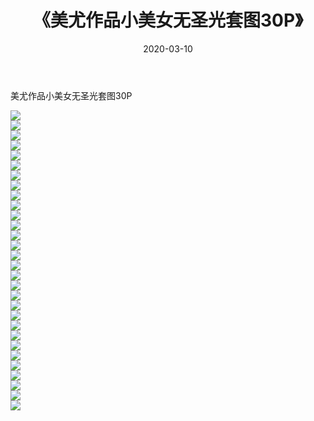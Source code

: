 ﻿---
layout: post
title:  《美尤作品小美女无圣光套图30P》
date:   2020-03-10
img: http://imgx.orgx.ga/漏D/2020/美尤作品小美女无圣光套图30P/000.jpg
categories: [美女, 清纯, 唯美]
---

美尤作品小美女无圣光套图30P

  ![](http://imgx.orgx.ga/漏D/2020/美尤作品小美女无圣光套图30P/001.jpg) <br> ![](http://imgx.orgx.ga/漏D/2020/美尤作品小美女无圣光套图30P/002.jpg) <br> ![](http://imgx.orgx.ga/漏D/2020/美尤作品小美女无圣光套图30P/003.jpg) <br> ![](http://imgx.orgx.ga/漏D/2020/美尤作品小美女无圣光套图30P/004.jpg) <br> ![](http://imgx.orgx.ga/漏D/2020/美尤作品小美女无圣光套图30P/005.jpg) <br> ![](http://imgx.orgx.ga/漏D/2020/美尤作品小美女无圣光套图30P/006.jpg) <br> ![](http://imgx.orgx.ga/漏D/2020/美尤作品小美女无圣光套图30P/007.jpg) <br> ![](http://imgx.orgx.ga/漏D/2020/美尤作品小美女无圣光套图30P/008.jpg) <br> ![](http://imgx.orgx.ga/漏D/2020/美尤作品小美女无圣光套图30P/009.jpg) <br> ![](http://imgx.orgx.ga/漏D/2020/美尤作品小美女无圣光套图30P/010.jpg) <br> ![](http://imgx.orgx.ga/漏D/2020/美尤作品小美女无圣光套图30P/011.jpg) <br> ![](http://imgx.orgx.ga/漏D/2020/美尤作品小美女无圣光套图30P/012.jpg) <br> ![](http://imgx.orgx.ga/漏D/2020/美尤作品小美女无圣光套图30P/013.jpg) <br> ![](http://imgx.orgx.ga/漏D/2020/美尤作品小美女无圣光套图30P/014.jpg) <br> ![](http://imgx.orgx.ga/漏D/2020/美尤作品小美女无圣光套图30P/015.jpg) <br> ![](http://imgx.orgx.ga/漏D/2020/美尤作品小美女无圣光套图30P/016.jpg) <br> ![](http://imgx.orgx.ga/漏D/2020/美尤作品小美女无圣光套图30P/017.jpg) <br> ![](http://imgx.orgx.ga/漏D/2020/美尤作品小美女无圣光套图30P/018.jpg) <br> ![](http://imgx.orgx.ga/漏D/2020/美尤作品小美女无圣光套图30P/019.jpg) <br> ![](http://imgx.orgx.ga/漏D/2020/美尤作品小美女无圣光套图30P/020.jpg) <br> ![](http://imgx.orgx.ga/漏D/2020/美尤作品小美女无圣光套图30P/021.jpg) <br> ![](http://imgx.orgx.ga/漏D/2020/美尤作品小美女无圣光套图30P/022.jpg) <br> ![](http://imgx.orgx.ga/漏D/2020/美尤作品小美女无圣光套图30P/023.jpg) <br> ![](http://imgx.orgx.ga/漏D/2020/美尤作品小美女无圣光套图30P/024.jpg) <br> ![](http://imgx.orgx.ga/漏D/2020/美尤作品小美女无圣光套图30P/025.jpg) <br> ![](http://imgx.orgx.ga/漏D/2020/美尤作品小美女无圣光套图30P/026.jpg) <br> ![](http://imgx.orgx.ga/漏D/2020/美尤作品小美女无圣光套图30P/027.jpg) <br> ![](http://imgx.orgx.ga/漏D/2020/美尤作品小美女无圣光套图30P/028.jpg) <br> ![](http://imgx.orgx.ga/漏D/2020/美尤作品小美女无圣光套图30P/029.jpg) <br> ![](http://imgx.orgx.ga/漏D/2020/美尤作品小美女无圣光套图30P/030.jpg) <br>